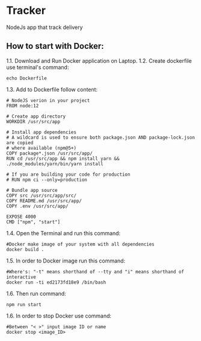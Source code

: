 # Tracker
NodeJs app that track delivery 


## How to start with Docker:
1.1. Download and Run Docker application on Laptop.
1.2. Create dockerfile use terminal's command:
```
echo Dockerfile
```
1.3. Add to Dockerfile follow content:
```
# NodeJS verion in your project
FROM node:12

# Create app directory
WORKDIR /usr/src/app

# Install app dependencies
# A wildcard is used to ensure both package.json AND package-lock.json are copied
# where available (npm@5+)
COPY package*.json /usr/src/app/
RUN cd /usr/src/app && npm install yarn && ./node_modules/yarn/bin/yarn install

# If you are building your code for production
# RUN npm ci --only=production

# Bundle app source
COPY src /usr/src/app/src/
COPY README.md /usr/src/app/
COPY .env /usr/src/app/

EXPOSE 4000
CMD ["npm", "start"]
```
1.4. Open the Terminal and run this command:
```
#Docker make image of your system with all dependencies 
docker build .
```
1.5. In order to Docker image run this command:
```
#Where's: "-t" means shorthand of --tty and "i" means shorthand of interactive 
docker run -ti ed2173fd18e9 /bin/bash
```
1.6. Then run command:
```
npm run start
```
1.6. In order to stop Docker use command: 
```
#Between "< >" input image ID or name
docker stop <image_ID> 
```

